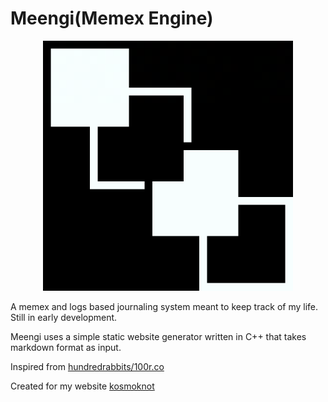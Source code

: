 # Meengi(Memex Engine)

<p align="center">
<img src="/links/images/meengi.png" alt="drawing" style="" width="400"/>
</p>
A memex and logs based journaling system meant to keep track of my life. Still in early development.

Meengi uses a simple static website generator written in C++ that takes markdown format as input.

Inspired from [hundredrabbits/100r.co](https://github.com/hundredrabbits/100r.co)

Created for my website [kosmoknot](https://kosmoknot.netlify.app/)
